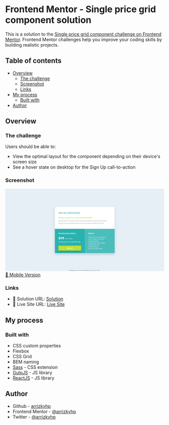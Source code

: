 # Frontend Mentor - Single price grid component solution

This is a solution to the [Single price grid component challenge on Frontend Mentor](https://www.frontendmentor.io/challenges/single-price-grid-component-5ce41129d0ff452fec5abbbc). Frontend Mentor challenges help you improve your coding skills by building realistic projects.

## Table of contents

- [Overview](#overview)
  - [The challenge](#the-challenge)
  - [Screenshot](#screenshot)
  - [Links](#links)
- [My process](#my-process)
  - [Built with](#built-with)
- [Author](#author)

## Overview

### The challenge

Users should be able to:

- View the optimal layout for the component depending on their device's screen size
- See a hover state on desktop for the Sign Up call-to-action

### Screenshot

![desktop](./desktop.png)
[📱 Mobile Version](./mobile.png)

### Links

- 📌 Solution URL: [Solution](https://github.com/arrizkyhp/fm-single-price-grid-component)
- 🎪 Live Site URL: [Live Site](https://arrizkyhp.github.io/fm-single-price-grid-component/)

## My process

### Built with

- CSS custom properties
- Flexbox
- CSS Grid
- BEM naming
- [Sass](https://sass-lang.com/) - CSS extension
- [GulpJS](https://gulpjs.com/) - JS library
- [ReactJS](https://reactjs.org/) - JS library

## Author

- Github - [arrizkyhp](https://github.com/arrizkyhp)
- Frontend Mentor - [@arrizkyhp](https://www.frontendmentor.io/profile/arrizkyhp)
- Twitter - [@arrizkyhp](https://twitter.com/arrizkyhp)
